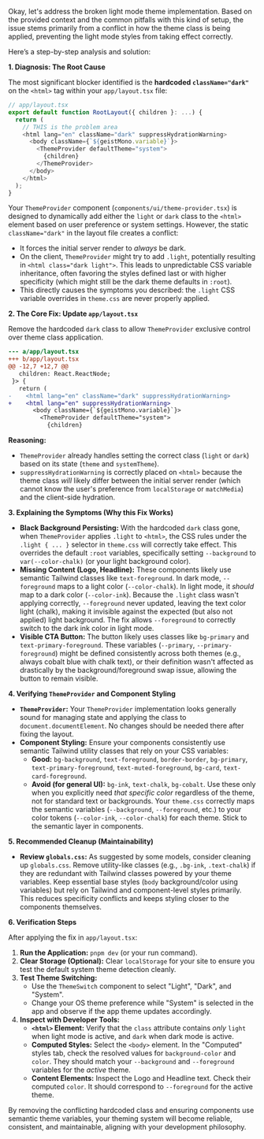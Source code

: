 Okay, let's address the broken light mode theme implementation. Based on the provided context and the common pitfalls with this kind of setup, the issue stems primarily from a conflict in how the theme class is being applied, preventing the light mode styles from taking effect correctly.

Here’s a step-by-step analysis and solution:

**1. Diagnosis: The Root Cause**

The most significant blocker identified is the **hardcoded `className="dark"`** on the `<html>` tag within your `app/layout.tsx` file:

```typescript
// app/layout.tsx
export default function RootLayout({ children }: ...) {
  return (
    // THIS is the problem area
    <html lang="en" className="dark" suppressHydrationWarning>
      <body className={`${geistMono.variable}`}>
        <ThemeProvider defaultTheme="system">
          {children}
        </ThemeProvider>
      </body>
    </html>
  );
}
```

Your `ThemeProvider` component (`components/ui/theme-provider.tsx`) is designed to dynamically add either the `light` or `dark` class to the `<html>` element based on user preference or system settings. However, the static `className="dark"` in the layout file creates a conflict:

*   It forces the initial server render to *always* be dark.
*   On the client, `ThemeProvider` might try to add `.light`, potentially resulting in `<html class="dark light">`. This leads to unpredictable CSS variable inheritance, often favoring the styles defined last or with higher specificity (which might still be the dark theme defaults in `:root`).
*   This directly causes the symptoms you described: the `.light` CSS variable overrides in `theme.css` are never properly applied.

**2. The Core Fix: Update `app/layout.tsx`**

Remove the hardcoded `dark` class to allow `ThemeProvider` exclusive control over theme class application.

```diff
--- a/app/layout.tsx
+++ b/app/layout.tsx
@@ -12,7 +12,7 @@
   children: React.ReactNode;
 }> {
   return (
-    <html lang="en" className="dark" suppressHydrationWarning>
+    <html lang="en" suppressHydrationWarning>
       <body className={`${geistMono.variable}`}>
         <ThemeProvider defaultTheme="system">
           {children}

```

**Reasoning:**
*   `ThemeProvider` already handles setting the correct class (`light` or `dark`) based on its state (`theme` and `systemTheme`).
*   `suppressHydrationWarning` is correctly placed on `<html>` because the theme class *will* likely differ between the initial server render (which cannot know the user's preference from `localStorage` or `matchMedia`) and the client-side hydration.

**3. Explaining the Symptoms (Why this Fix Works)**

*   **Black Background Persisting:** With the hardcoded `dark` class gone, when `ThemeProvider` applies `.light` to `<html>`, the CSS rules under the `.light { ... }` selector in `theme.css` will correctly take effect. This overrides the default `:root` variables, specifically setting `--background` to `var(--color-chalk)` (or your light background color).
*   **Missing Content (Logo, Headline):** These components likely use semantic Tailwind classes like `text-foreground`. In dark mode, `--foreground` maps to a light color (`--color-chalk`). In light mode, it *should* map to a dark color (`--color-ink`). Because the `.light` class wasn't applying correctly, `--foreground` never updated, leaving the text color light (chalk), making it invisible against the expected (but also not applied) light background. The fix allows `--foreground` to correctly switch to the dark ink color in light mode.
*   **Visible CTA Button:** The button likely uses classes like `bg-primary` and `text-primary-foreground`. These variables (`--primary`, `--primary-foreground`) might be defined consistently across both themes (e.g., always cobalt blue with chalk text), or their definition wasn't affected as drastically by the background/foreground swap issue, allowing the button to remain visible.

**4. Verifying `ThemeProvider` and Component Styling**

*   **`ThemeProvider`:** Your `ThemeProvider` implementation looks generally sound for managing state and applying the class to `document.documentElement`. No changes should be needed there after fixing the layout.
*   **Component Styling:** Ensure your components consistently use semantic Tailwind utility classes that rely on your CSS variables:
    *   **Good:** `bg-background`, `text-foreground`, `border-border`, `bg-primary`, `text-primary-foreground`, `text-muted-foreground`, `bg-card`, `text-card-foreground`.
    *   **Avoid (for general UI):** `bg-ink`, `text-chalk`, `bg-cobalt`. Use these only when you explicitly need *that specific color* regardless of the theme, not for standard text or backgrounds. Your `theme.css` correctly maps the semantic variables (`--background`, `--foreground`, etc.) to your color tokens (`--color-ink`, `--color-chalk`) for each theme. Stick to the semantic layer in components.

**5. Recommended Cleanup (Maintainability)**

*   **Review `globals.css`:** As suggested by some models, consider cleaning up `globals.css`. Remove utility-like classes (e.g., `.bg-ink`, `.text-chalk`) if they are redundant with Tailwind classes powered by your theme variables. Keep essential base styles (`body` background/color using variables) but rely on Tailwind and component-level styles primarily. This reduces specificity conflicts and keeps styling closer to the components themselves.

**6. Verification Steps**

After applying the fix in `app/layout.tsx`:

1.  **Run the Application:** `pnpm dev` (or your run command).
2.  **Clear Storage (Optional):** Clear `localStorage` for your site to ensure you test the default system theme detection cleanly.
3.  **Test Theme Switching:**
    *   Use the `ThemeSwitch` component to select "Light", "Dark", and "System".
    *   Change your OS theme preference while "System" is selected in the app and observe if the app theme updates accordingly.
4.  **Inspect with Developer Tools:**
    *   **`<html>` Element:** Verify that the `class` attribute contains *only* `light` when light mode is active, and `dark` when dark mode is active.
    *   **Computed Styles:** Select the `<body>` element. In the "Computed" styles tab, check the resolved values for `background-color` and `color`. They should match your `--background` and `--foreground` variables for the *active* theme.
    *   **Content Elements:** Inspect the Logo and Headline text. Check their computed `color`. It should correspond to `--foreground` for the active theme.

By removing the conflicting hardcoded class and ensuring components use semantic theme variables, your theming system will become reliable, consistent, and maintainable, aligning with your development philosophy.